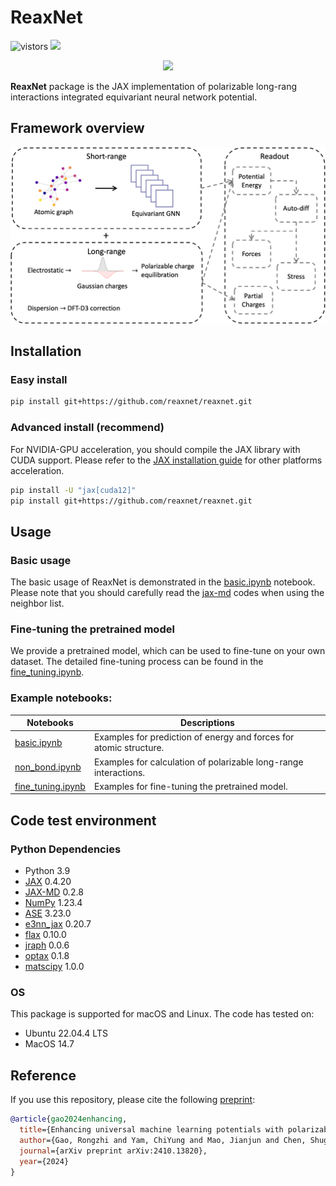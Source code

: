<h1>ReaxNet</h1>

![vistors](https://visitor-badge.laobi.icu/badge?page_id=reaxnet.reaxnet&right_color=green) 
<a href='https://arxiv.org/abs/2410.13820'><img src='https://img.shields.io/badge/arXiv-2403.13820-blue'></a>

<p align="center">
<img src="./site/logo.gif" width="200">
</p>

**ReaxNet** package is the JAX implementation of polarizable long-rang interactions integrated equivariant neural network potential.

## Framework overview
![framework](site/framework.png)

## Installation

### Easy install

```bash
pip install git+https://github.com/reaxnet/reaxnet.git
```

### Advanced install (recommend)

For NVIDIA-GPU acceleration, you should compile the JAX library with CUDA support. Please refer to the [JAX installation guide](https://jax.readthedocs.io/en/latest/installation.html#installation) for other platforms acceleration.

```bash
pip install -U "jax[cuda12]"
pip install git+https://github.com/reaxnet/reaxnet.git
```

## Usage

### Basic usage
The basic usage of ReaxNet is demonstrated in the [basic.ipynb](./examples/basic.ipynb) notebook. Please note that you should carefully read the [jax-md](https://github.com/jax-md/jax-md) codes when using the neighbor list.

### Fine-tuning the pretrained model
We provide a pretrained model, which can be used to fine-tune on your own dataset. The detailed fine-tuning process can be found in the [fine_tuning.ipynb](./examples/fine_tuning.ipynb).

### Example notebooks:
| Notebooks | Descriptions |
| -------- | ----------- |
| [basic.ipynb](./examples/basic.ipynb) | Examples for prediction of energy and forces for atomic structure. |
| [non_bond.ipynb](./examples/non_bond.ipynb) | Examples for calculation of polarizable long-range interactions. |
| [fine_tuning.ipynb](./examples/fine_tuning.ipynb) | Examples for fine-tuning the pretrained model. |

## Code test environment
### Python Dependencies
- Python 3.9
- [JAX](https://github.com/jax-ml/jax) 0.4.20
- [JAX-MD](https://github.com/jax-md/jax-md) 0.2.8
- [NumPy](https://numpy.org/) 1.23.4
- [ASE](https://gitlab.com/ase/ase) 3.23.0
- [e3nn_jax](https://github.com/e3nn/e3nn-jax) 0.20.7
- [flax](https://github.com/google/flax) 0.10.0
- [jraph](https://github.com/google-deepmind/jraph) 0.0.6
- [optax](https://github.com/google-deepmind/optax) 0.1.8
- [matscipy](https://github.com/libAtoms/matscipy) 1.0.0

### OS 
This package is supported for macOS and Linux. The code has tested on:
- Ubuntu 22.04.4 LTS
- MacOS 14.7

## Reference

If you use this repository, please cite the following [preprint](https://doi.org/10.48550/arXiv.2410.13820):
```bib
@article{gao2024enhancing,
  title={Enhancing universal machine learning potentials with polarizable long-range interactions},
  author={Gao, Rongzhi and Yam, ChiYung and Mao, Jianjun and Chen, Shuguang and Chen, GuanHua and Hu, Ziyang},
  journal={arXiv preprint arXiv:2410.13820},
  year={2024}
}
```
